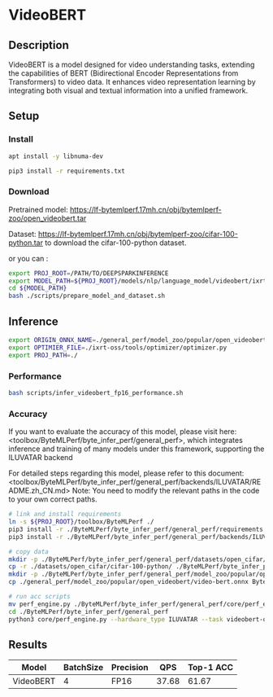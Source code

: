 # VideoBERT

## Description

VideoBERT is a model designed for video understanding tasks, extending the capabilities of BERT (Bidirectional Encoder Representations from Transformers) to video data. It enhances video representation learning by integrating both visual and textual information into a unified framework.

## Setup

### Install

```bash
apt install -y libnuma-dev

pip3 install -r requirements.txt
```

### Download

Pretrained model: <https://lf-bytemlperf.17mh.cn/obj/bytemlperf-zoo/open_videobert.tar>

Dataset: <https://lf-bytemlperf.17mh.cn/obj/bytemlperf-zoo/cifar-100-python.tar> to download the cifar-100-python dataset.

or you can :

```bash
export PROJ_ROOT=/PATH/TO/DEEPSPARKINFERENCE
export MODEL_PATH=${PROJ_ROOT}/models/nlp/language_model/videobert/ixrt
cd ${MODEL_PATH}
bash ./scripts/prepare_model_and_dataset.sh
```

## Inference

```bash
export ORIGIN_ONNX_NAME=./general_perf/model_zoo/popular/open_videobert/video-bert
export OPTIMIER_FILE=./ixrt-oss/tools/optimizer/optimizer.py
export PROJ_PATH=./
```

### Performance

```bash
bash scripts/infer_videobert_fp16_performance.sh
```

### Accuracy

If you want to evaluate the accuracy of this model, please visit here: <toolbox/ByteMLPerf/byte_infer_perf/general_perf>, which integrates inference and training of many models under this framework, supporting the ILUVATAR backend

For detailed steps regarding this model, please refer to this document: <toolbox/ByteMLPerf/byte_infer_perf/general_perf/backends/ILUVATAR/README.zh_CN.md> Note: You need to modify the relevant paths in the code to your own correct paths.

```bash
# link and install requirements
ln -s ${PROJ_ROOT}/toolbox/ByteMLPerf ./
pip3 install -r ./ByteMLPerf/byte_infer_perf/general_perf/requirements.txt
pip3 install -r ./ByteMLPerf/byte_infer_perf/general_perf/backends/ILUVATAR/requirements.txt

# copy data
mkdir -p ./ByteMLPerf/byte_infer_perf/general_perf/datasets/open_cifar/
cp -r ./datasets/open_cifar/cifar-100-python/ ./ByteMLPerf/byte_infer_perf/general_perf/datasets/open_cifar/
mkdir -p ./ByteMLPerf/byte_infer_perf/general_perf/model_zoo/popular/open_videobert/
cp ./general_perf/model_zoo/popular/open_videobert/video-bert.onnx ByteMLPerf/byte_infer_perf/general_perf/model_zoo/popular/open_videobert/

# run acc scripts
mv perf_engine.py ./ByteMLPerf/byte_infer_perf/general_perf/core/perf_engine.py
cd ./ByteMLPerf/byte_infer_perf/general_perf
python3 core/perf_engine.py --hardware_type ILUVATAR --task videobert-onnx-fp32
```

## Results

| Model     | BatchSize | Precision | QPS   | Top-1 ACC |
| --------- | --------- | --------- | ----- | --------- |
| VideoBERT | 4         | FP16      | 37.68 | 61.67     |
